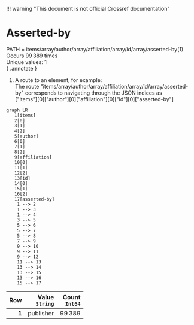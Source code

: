 !!! warning "This document is not official Crossref documentation"
# Asserted-by
PATH = items/array/author/array/affiliation/array/id/array/asserted-by(1)  
Occurs 99 389 times  
Unique values: 1  
{ .annotate }

1. A route to an element, for example:  
   The route "items/array/author/array/affiliation/array/id/array/asserted-by" corresponds to navigating through the JSON indices as  
   ["items"][0]["author"][0]["affiliation"][0]["id"][0]["asserted-by"]  

```mermaid
graph LR
   1[items]
   2[0]
   3[1]
   4[2]
   5[author]
   6[0]
   7[1]
   8[2]
   9[affiliation]
   10[0]
   11[1]
   12[2]
   13[id]
   14[0]
   15[1]
   16[2]
   17[asserted-by]
    1 --> 2
    1 --> 3
    1 --> 4
    3 --> 5
    5 --> 6
    5 --> 7
    5 --> 8
    7 --> 9
    9 --> 10
    9 --> 11
    9 --> 12
    11 --> 13
    13 --> 14
    13 --> 15
    13 --> 16
    15 --> 17
```

| **Row** | **Value**<br>`String` | **Count**<br>`Int64` |
|--------:|----------------------:|---------------------:|
| **1**   | publisher             | 99 389               |

